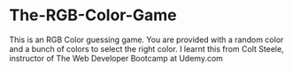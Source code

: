 # The-RGB-Color-Game
This is an RGB Color guessing game. You are provided with a random color and a bunch of colors to select the right color. I learnt this from Colt Steele, instructor of The Web Developer Bootcamp at Udemy.com

